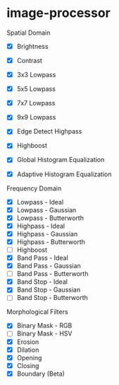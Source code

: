 # image-processor
Spatial Domain

- [x] Brightness
- [x] Contrast
- [x] 3x3 Lowpass
- [x] 5x5 Lowpass
- [x] 7x7 Lowpass
- [x] 9x9 Lowpass
- [x] Edge Detect Highpass
- [x] Highboost
- [x] Global Histogram Equalization
- [x] Adaptive Histogram Equalization


Frequency Domain
- [x] Lowpass - Ideal
- [x] Lowpass - Gaussian
- [x] Lowpass - Butterworth
- [x] Highpass - Ideal
- [x] Highpass - Gaussian
- [x] Highpass - Butterworth
- [ ] Highboost
- [x] Band Pass - Ideal
- [x] Band Pass - Gaussian
- [ ] Band Pass - Butterworth
- [x] Band Stop - Ideal
- [x] Band Stop - Gaussian
- [ ] Band Stop - Butterworth

Morphological Filters
- [x] Binary Mask - RGB
- [ ] Binary Mask - HSV
- [x] Erosion
- [x] Dilation
- [x] Opening
- [x] Closing
- [x] Boundary (Beta)
